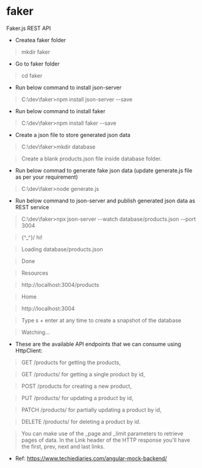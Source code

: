 # faker
Faker.js REST API

* Createa faker folder
> mkdir faker

* Go to faker folder
> cd faker

* Run below command to install json-server
> C:\dev\faker>npm install json-server --save

* Run below command to install faker
> C:\dev\faker>npm install faker --save

* Create a json file to store generated json data
> C:\dev\faker>mkdir database

> Create a blank products.json file inside database folder.

* Run below commad to generate fake json data (update generate.js file as per your requirement)
> C:\dev\faker>node generate.js

* Run below command to json-server and publish generated json data as REST service
> C:\dev\faker>npx json-server --watch database/products.json --port 3004

>  \{^_^}/ hi!

>  Loading database/products.json
 
>  Done

>  Resources

>  http://localhost:3004/products

 > Home
 
 > http://localhost:3004

 > Type s + enter at any time to create a snapshot of the database
 
 > Watching...
 
 
* These are the available API endpoints that we can consume using HttpClient:

>GET /products for getting the products,

>GET /products/<id> for getting a single product by id,

>POST /products for creating a new product,

>PUT /products/<id> for updating a product by id,

>PATCH /products/<id> for partially updating a product by id,

>DELETE /products/<id> for deleting a product by id.

>You can make use of the _page and _limit parameters to retrieve pages of data. In the Link header of the HTTP response you'll have the first, prev, next and last links.



* Ref: https://www.techiediaries.com/angular-mock-backend/

